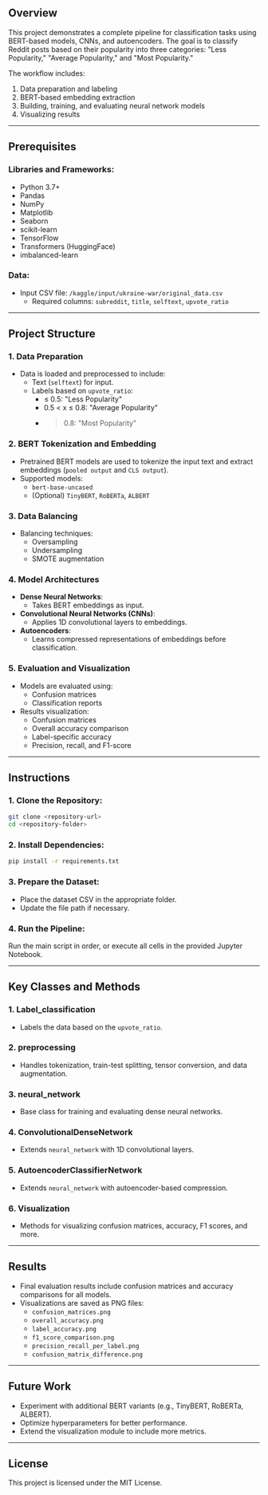 ## Overview
This project demonstrates a complete pipeline for classification tasks using BERT-based models, CNNs, and autoencoders. The goal is to classify Reddit posts based on their popularity into three categories: "Less Popularity," "Average Popularity," and "Most Popularity." 

The workflow includes:
1. Data preparation and labeling
2. BERT-based embedding extraction
3. Building, training, and evaluating neural network models
4. Visualizing results

---

## Prerequisites

### Libraries and Frameworks:
- Python 3.7+
- Pandas
- NumPy
- Matplotlib
- Seaborn
- scikit-learn
- TensorFlow
- Transformers (HuggingFace)
- imbalanced-learn

### Data:
- Input CSV file: `/kaggle/input/ukraine-war/original_data.csv`
  - Required columns: `subreddit`, `title`, `selftext`, `upvote_ratio`

---

## Project Structure

### 1. **Data Preparation**
- Data is loaded and preprocessed to include:
  - Text (`selftext`) for input.
  - Labels based on `upvote_ratio`:
    - ≤ 0.5: "Less Popularity"
    - 0.5 < x ≤ 0.8: "Average Popularity"
    - > 0.8: "Most Popularity"

### 2. **BERT Tokenization and Embedding**
- Pretrained BERT models are used to tokenize the input text and extract embeddings (`pooled output` and `CLS output`).
- Supported models:
  - `bert-base-uncased`
  - (Optional) `TinyBERT`, `RoBERTa`, `ALBERT`

### 3. **Data Balancing**
- Balancing techniques:
  - Oversampling
  - Undersampling
  - SMOTE augmentation

### 4. **Model Architectures**
- **Dense Neural Networks**:
  - Takes BERT embeddings as input.
- **Convolutional Neural Networks (CNNs)**:
  - Applies 1D convolutional layers to embeddings.
- **Autoencoders**:
  - Learns compressed representations of embeddings before classification.

### 5. **Evaluation and Visualization**
- Models are evaluated using:
  - Confusion matrices
  - Classification reports
- Results visualization:
  - Confusion matrices
  - Overall accuracy comparison
  - Label-specific accuracy
  - Precision, recall, and F1-score

---

## Instructions

### 1. Clone the Repository:
```bash
git clone <repository-url>
cd <repository-folder>
```

### 2. Install Dependencies:
```bash
pip install -r requirements.txt
```

### 3. Prepare the Dataset:
- Place the dataset CSV in the appropriate folder.
- Update the file path if necessary.

### 4. Run the Pipeline:
Run the main script in order, or execute all cells in the provided Jupyter Notebook.

---

## Key Classes and Methods

### 1. **Label_classification**
- Labels the data based on the `upvote_ratio`.

### 2. **preprocessing**
- Handles tokenization, train-test splitting, tensor conversion, and data augmentation.

### 3. **neural_network**
- Base class for training and evaluating dense neural networks.

### 4. **ConvolutionalDenseNetwork**
- Extends `neural_network` with 1D convolutional layers.

### 5. **AutoencoderClassifierNetwork**
- Extends `neural_network` with autoencoder-based compression.

### 6. **Visualization**
- Methods for visualizing confusion matrices, accuracy, F1 scores, and more.

---

## Results
- Final evaluation results include confusion matrices and accuracy comparisons for all models.
- Visualizations are saved as PNG files:
  - `confusion_matrices.png`
  - `overall_accuracy.png`
  - `label_accuracy.png`
  - `f1_score_comparison.png`
  - `precision_recall_per_label.png`
  - `confusion_matrix_difference.png`

---

## Future Work
- Experiment with additional BERT variants (e.g., TinyBERT, RoBERTa, ALBERT).
- Optimize hyperparameters for better performance.
- Extend the visualization module to include more metrics.

---

## License
This project is licensed under the MIT License.
```
